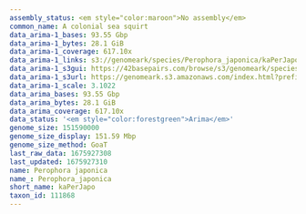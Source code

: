 ```yaml
---
assembly_status: <em style="color:maroon">No assembly</em>
common_name: A colonial sea squirt
data_arima-1_bases: 93.55 Gbp
data_arima-1_bytes: 28.1 GiB
data_arima-1_coverage: 617.10x
data_arima-1_links: s3://genomeark/species/Perophora_japonica/kaPerJapo1/genomic_data/arima/<br>
data_arima-1_s3gui: https://42basepairs.com/browse/s3/genomeark/species/Perophora_japonica/kaPerJapo1/genomic_data/arima/
data_arima-1_s3url: https://genomeark.s3.amazonaws.com/index.html?prefix=species/Perophora_japonica/kaPerJapo1/genomic_data/arima/
data_arima-1_scale: 3.1022
data_arima_bases: 93.55 Gbp
data_arima_bytes: 28.1 GiB
data_arima_coverage: 617.10x
data_status: '<em style="color:forestgreen">Arima</em>'
genome_size: 151590000
genome_size_display: 151.59 Mbp
genome_size_method: GoaT
last_raw_data: 1675927308
last_updated: 1675927310
name: Perophora japonica
name_: Perophora_japonica
short_name: kaPerJapo
taxon_id: 111868
---
```

